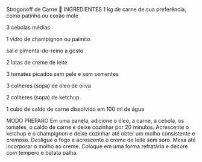 Strogonoff de Carne 🍖
INGREDIENTES
1 kg de carne de sua preferência, como patinho ou coxão mole

3 cebolas médias

1 vidro de champignon ou palmito

sal e pimenta-do-reino a gosto

2 latas de creme de leite

3 tomates picados sem pele e sem sementes

3 colheres (sopa) de óleo de oliva

2 colheres (sopa) de ketchup

1 cubo de caldo de carne dissolvido em 100 ml de água

MODO PREPARO
Em uma panela, adicione o óleo, a carne, a cebola, os tomates, o caldo de carne e deixe cozinhar por 20 minutos.
Acrescente o ketchup e o champignon e deixe cozinhar até obter um molho consistente e cremoso.
Desligue o fogo e acrescente o creme de leite sem soro.
Mexa até incorporar o molho ao creme.
Coloque em uma forma refratária e decore com tempero e batata palha.

